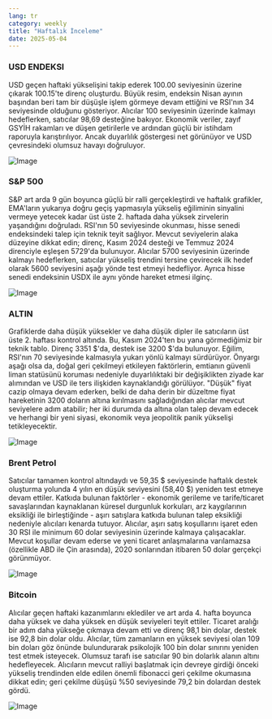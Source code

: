 ```yaml
---
lang: tr
category: weekly
title: "Haftalık İnceleme"
date: 2025-05-04
---
```


### USD ENDEKSI

USD geçen haftaki yükselişini takip ederek 100.00 seviyesinin üzerine çıkarak 100.15'te direnç oluşturdu. Büyük resim, endeksin Nisan ayının başından beri tam bir düşüşle işlem görmeye devam ettiğini ve RSI'nın 34 seviyesinde olduğunu gösteriyor. Alıcılar 100 seviyesinin üzerinde kalmayı hedeflerken, satıcılar 98,69 desteğine bakıyor. Ekonomik veriler, zayıf GSYİH rakamları ve düşen getirilerle ve ardından güçlü bir istihdam raporuyla karıştırılıyor. Ancak duyarlılık göstergesi net görünüyor ve USD çevresindeki olumsuz havayı doğruluyor.

![Image](https://markleighedu.github.io/img/May-2025/04-May-2025/usdindex.jpg)

### S&P 500

S&P art arda 9 gün boyunca güçlü bir ralli gerçekleştirdi ve haftalık grafikler, EMA'ların yukarıya doğru geçiş yapmasıyla yükseliş eğiliminin sinyalini vermeye yetecek kadar üst üste 2. haftada daha yüksek zirvelerin yaşandığını doğruladı. RSI'nın 50 seviyesinde okunması, hisse senedi endeksindeki talep için teknik teyit sağlıyor. Mevcut seviyelerin alaka düzeyine dikkat edin; direnç, Kasım 2024 desteği ve Temmuz 2024 direnciyle eşleşen 5729'da bulunuyor. Alıcılar 5700 seviyesinin üzerinde kalmayı hedeflerken, satıcılar yükseliş trendini tersine çevirecek ilk hedef olarak 5600 seviyesini aşağı yönde test etmeyi hedefliyor. Ayrıca hisse senedi endeksinin USDX ile aynı yönde hareket etmesi ilginç. 

![Image](https://markleighedu.github.io/img/May-2025/04-May-2025/sp500.jpg)

### ALTIN

Grafiklerde daha düşük yüksekler ve daha düşük dipler ile satıcıların üst üste 2. haftası kontrol altında. Bu, Kasım 2024'ten bu yana görmediğimiz bir teknik tablo. Direnç 3351 $'da, destek ise 3200 $'da bulunuyor. Eğilim, RSI'nın 70 seviyesinde kalmasıyla yukarı yönlü kalmayı sürdürüyor. Önyargı aşağı olsa da, doğal geri çekilmeyi etkileyen faktörlerin, emtianın güvenli liman statüsünü koruması nedeniyle duyarlılıktaki bir değişiklikten ziyade kar alımından ve USD ile ters ilişkiden kaynaklandığı görülüyor. "Düşük" fiyat cazip olmaya devam ederken, belki de daha derin bir düzeltme fiyat hareketinin 3200 doların altına kırılmasını sağladığından alıcılar mevcut seviyelere adım atabilir; her iki durumda da altına olan talep devam edecek ve herhangi bir yeni siyasi, ekonomik veya jeopolitik panik yükselişi tetikleyecektir.

![Image](https://markleighedu.github.io/img/May-2025/04-May-2025/gold.jpg)

### Brent Petrol

Satıcılar tamamen kontrol altındaydı ve 59,35 $ seviyesinde haftalık destek oluşturma yolunda 4 yılın en düşük seviyesini (58,40 $) yeniden test etmeye devam ettiler. Katkıda bulunan faktörler - ekonomik gerileme ve tarife/ticaret savaşlarından kaynaklanan küresel durgunluk korkuları, arz kaygılarının eksikliği ile birleştiğinde - aşırı satışlara katkıda bulunan talep eksikliği nedeniyle alıcıları kenarda tutuyor. Alıcılar, aşırı satış koşullarını işaret eden 30 RSI ile minimum 60 dolar seviyesinin üzerinde kalmaya çalışacaklar. Mevcut koşullar devam ederse ve yeni ticaret anlaşmalarına varılamazsa (özellikle ABD ile Çin arasında), 2020 sonlarından itibaren 50 dolar gerçekçi görünmüyor.

![Image](https://markleighedu.github.io/img/May-2025/04-May-2025/brentoil.jpg)

### Bitcoin

Alıcılar geçen haftaki kazanımlarını eklediler ve art arda 4. hafta boyunca daha yüksek ve daha yüksek en düşük seviyeleri teyit ettiler. Ticaret aralığı bir adım daha yükseğe çıkmaya devam etti ve direnç 98,1 bin dolar, destek ise 92,8 bin dolar oldu. Alıcılar, tüm zamanların en yüksek seviyesi olan 109 bin doları göz önünde bulundurarak psikolojik 100 bin dolar sınırını yeniden test etmek isteyecek. Olumsuz tarafı ise satıcılar 90 bin dolarlık alanın altını hedefleyecek. Alıcıların mevcut ralliyi başlatmak için devreye girdiği önceki yükseliş trendinden elde edilen önemli fibonacci geri çekilme okumasına dikkat edin; geri çekilme düşüşü %50 seviyesinde 79,2 bin dolardan destek gördü.

![Image](https://markleighedu.github.io/img/May-2025/04-May-2025/bitcoin.jpg)

